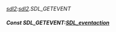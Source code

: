 _[sdl2](../../modules/sdl2/sdl2-module.md):[sdl2](../../modules/sdl2/sdl2-module.md).SDL\_GETEVENT_
##### Const SDL\_GETEVENT:[SDL_eventaction](../../modules/sdl2/sdl2-sdl_eventaction.md)

